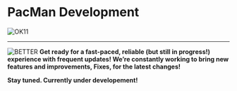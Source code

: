 # PacMan Development
![OK11](https://github.com/user-attachments/assets/70fa60c6-c82d-49c5-9926-b71f205036b9)

-------------------------------------------------------------------------------------------

![BETTER](https://github.com/user-attachments/assets/ab729d00-f652-48cf-b815-f6189dcc0f36)
**Get ready for a fast-paced, reliable (but still in progress!) experience with frequent updates! We’re constantly working to bring new features and improvements, Fixes, for the latest changes!**

**Stay tuned. Currently under developement!**
